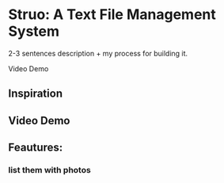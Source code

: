 # Struo: A Text File Management System

2-3 sentences description + my process for building it. 

Video Demo

## Inspiration

## Video Demo

## Feautures: 

### list them with photos


